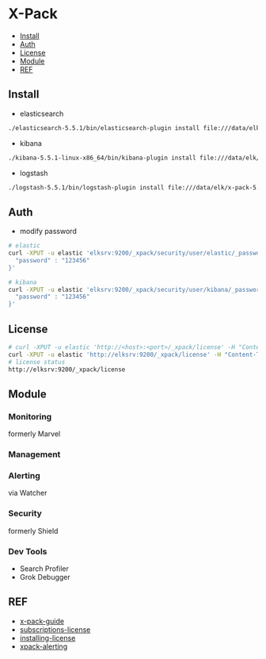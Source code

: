 # X-Pack

- [Install](#install)
- [Auth](#auth)
- [License](#license)
- [Module](#module)
- [REF](#ref)

## Install

- elasticsearch

```bash
./elasticsearch-5.5.1/bin/elasticsearch-plugin install file:///data/elk/x-pack-5.5.1.zip 
```

- kibana

```bash
./kibana-5.5.1-linux-x86_64/bin/kibana-plugin install file:///data/elk/x-pack-5.5.1.zip
```

- logstash
```bash
./logstash-5.5.1/bin/logstash-plugin install file:///data/elk/x-pack-5.5.1.zip
```

## Auth

- modify password
```bash
# elastic
curl -XPUT -u elastic 'elksrv:9200/_xpack/security/user/elastic/_password' -d '{
  "password" : "123456"
}'

# kibana
curl -XPUT -u elastic 'elksrv:9200/_xpack/security/user/kibana/_password' -d '{
  "password" : "123456"
}'
```

## License

```bash
# curl -XPUT -u elastic 'http://<host>:<port>/_xpack/license' -H "Content-Type: application/json" -d @license.json
curl -XPUT -u elastic 'http://elksrv:9200/_xpack/license' -H "Content-Type: application/json" -d @license.json
# license status
http://elksrv:9200/_xpack/license
```

## Module

### Monitoring

formerly Marvel

### Management


### Alerting

via Watcher

### Security

formerly Shield

### Dev Tools

- Search Profiler
- Grok Debugger


## REF

- [x-pack-guide](https://www.elastic.co/guide/en/x-pack/5.5/index.html)
- [subscriptions-license](https://www.elastic.co/subscriptions)
- [installing-license](https://www.elastic.co/guide/en/x-pack/current/installing-license.html)
- [xpack-alerting](https://www.elastic.co/guide/en/x-pack/current/xpack-alerting.html#xpack-alerting)